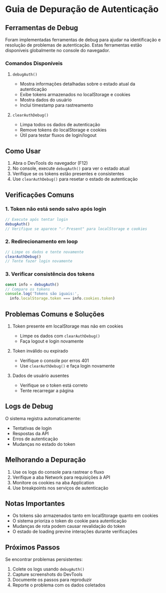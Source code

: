 # Guia de Depuração de Autenticação

## Ferramentas de Debug

Foram implementadas ferramentas de debug para ajudar na identificação e resolução de problemas de autenticação. Estas ferramentas estão disponíveis globalmente no console do navegador.

### Comandos Disponíveis

1. `debugAuth()`
   - Mostra informações detalhadas sobre o estado atual da autenticação
   - Exibe tokens armazenados no localStorage e cookies
   - Mostra dados do usuário
   - Inclui timestamp para rastreamento

2. `clearAuthDebug()`
   - Limpa todos os dados de autenticação
   - Remove tokens do localStorage e cookies
   - Útil para testar fluxos de login/logout

## Como Usar

1. Abra o DevTools do navegador (F12)
2. No console, execute `debugAuth()` para ver o estado atual
3. Verifique se os tokens estão presentes e consistentes
4. Use `clearAuthDebug()` para resetar o estado de autenticação

## Verificações Comuns

### 1. Token não está sendo salvo após login

```javascript
// Execute após tentar login
debugAuth()
// Verifique se aparece "✅ Present" para localStorage e cookies
```

### 2. Redirecionamento em loop

```javascript
// Limpe os dados e tente novamente
clearAuthDebug()
// Tente fazer login novamente
```

### 3. Verificar consistência dos tokens

```javascript
const info = debugAuth()
// Compare os tokens
console.log('Tokens são iguais:', 
  info.localStorage.token === info.cookies.token)
```

## Problemas Comuns e Soluções

1. Token presente em localStorage mas não em cookies
   - Limpe os dados com `clearAuthDebug()`
   - Faça logout e login novamente

2. Token inválido ou expirado
   - Verifique o console por erros 401
   - Use `clearAuthDebug()` e faça login novamente

3. Dados de usuário ausentes
   - Verifique se o token está correto
   - Tente recarregar a página

## Logs de Debug

O sistema registra automaticamente:
- Tentativas de login
- Respostas da API
- Erros de autenticação
- Mudanças no estado do token

## Melhorando a Depuração

1. Use os logs do console para rastrear o fluxo
2. Verifique a aba Network para requisições à API
3. Monitore os cookies na aba Application
4. Use breakpoints nos serviços de autenticação

## Notas Importantes

- Os tokens são armazenados tanto em localStorage quanto em cookies
- O sistema prioriza o token do cookie para autenticação
- Mudanças de rota podem causar revalidação do token
- O estado de loading previne interações durante verificações

## Próximos Passos

Se encontrar problemas persistentes:
1. Colete os logs usando `debugAuth()`
2. Capture screenshots do DevTools
3. Documente os passos para reproduzir
4. Reporte o problema com os dados coletados